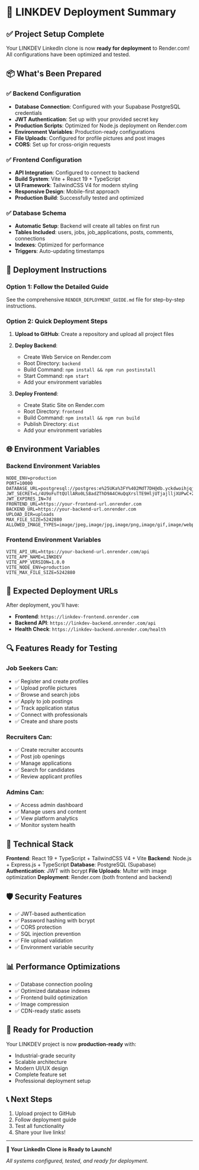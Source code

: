 # 🚀 LINKDEV Deployment Summary

## ✅ Project Setup Complete

Your LINKDEV LinkedIn clone is now **ready for deployment** to Render.com! All configurations have been optimized and tested.

## 📦 What's Been Prepared

### ✅ Backend Configuration
- **Database Connection**: Configured with your Supabase PostgreSQL credentials
- **JWT Authentication**: Set up with your provided secret key
- **Production Scripts**: Optimized for Node.js deployment on Render.com
- **Environment Variables**: Production-ready configurations
- **File Uploads**: Configured for profile pictures and post images
- **CORS**: Set up for cross-origin requests

### ✅ Frontend Configuration
- **API Integration**: Configured to connect to backend
- **Build System**: Vite + React 19 + TypeScript
- **UI Framework**: TailwindCSS V4 for modern styling
- **Responsive Design**: Mobile-first approach
- **Production Build**: Successfully tested and optimized

### ✅ Database Schema
- **Automatic Setup**: Backend will create all tables on first run
- **Tables Included**: users, jobs, job_applications, posts, comments, connections
- **Indexes**: Optimized for performance
- **Triggers**: Auto-updating timestamps

## 🔧 Deployment Instructions

### Option 1: Follow the Detailed Guide
See the comprehensive `RENDER_DEPLOYMENT_GUIDE.md` file for step-by-step instructions.

### Option 2: Quick Deployment Steps

1. **Upload to GitHub**: Create a repository and upload all project files
2. **Deploy Backend**: 
   - Create Web Service on Render.com
   - Root Directory: `backend`
   - Build Command: `npm install && npm run postinstall`
   - Start Command: `npm start`
   - Add your environment variables

3. **Deploy Frontend**:
   - Create Static Site on Render.com
   - Root Directory: `frontend`
   - Build Command: `npm install && npm run build`
   - Publish Directory: `dist`
   - Add your environment variables

## 🌐 Environment Variables

### Backend Environment Variables
```
NODE_ENV=production
PORT=10000
DATABASE_URL=postgresql://postgres:e%25UKa%3FY%402MdT7DH@db.yckdwoihjqjfijqagayk.supabase.co:5432/postgres
JWT_SECRET=L/4U9oFuTtQUllARo0LS8adZThD9A4CHuQqXrslTE9HljUTjajlljXUPwC+2XHWXKO10S8kq6a0drhREyuqcxQ==
JWT_EXPIRES_IN=7d
FRONTEND_URL=https://your-frontend-url.onrender.com
BACKEND_URL=https://your-backend-url.onrender.com
UPLOAD_DIR=uploads
MAX_FILE_SIZE=5242880
ALLOWED_IMAGE_TYPES=image/jpeg,image/jpg,image/png,image/gif,image/webp
```

### Frontend Environment Variables
```
VITE_API_URL=https://your-backend-url.onrender.com/api
VITE_APP_NAME=LINKDEV
VITE_APP_VERSION=1.0.0
VITE_NODE_ENV=production
VITE_MAX_FILE_SIZE=5242880
```

## 🎯 Expected Deployment URLs

After deployment, you'll have:
- **Frontend**: `https://linkdev-frontend.onrender.com`
- **Backend API**: `https://linkdev-backend.onrender.com/api`
- **Health Check**: `https://linkdev-backend.onrender.com/health`

## 🔍 Features Ready for Testing

### Job Seekers Can:
- ✅ Register and create profiles
- ✅ Upload profile pictures
- ✅ Browse and search jobs
- ✅ Apply to job postings
- ✅ Track application status
- ✅ Connect with professionals
- ✅ Create and share posts

### Recruiters Can:
- ✅ Create recruiter accounts
- ✅ Post job openings
- ✅ Manage applications
- ✅ Search for candidates
- ✅ Review applicant profiles

### Admins Can:
- ✅ Access admin dashboard
- ✅ Manage users and content
- ✅ View platform analytics
- ✅ Monitor system health

## 📱 Technical Stack

**Frontend**: React 19 + TypeScript + TailwindCSS V4 + Vite
**Backend**: Node.js + Express.js + TypeScript
**Database**: PostgreSQL (Supabase)
**Authentication**: JWT with bcrypt
**File Uploads**: Multer with image optimization
**Deployment**: Render.com (both frontend and backend)

## 🛡️ Security Features

- ✅ JWT-based authentication
- ✅ Password hashing with bcrypt
- ✅ CORS protection
- ✅ SQL injection prevention
- ✅ File upload validation
- ✅ Environment variable security

## 📊 Performance Optimizations

- ✅ Database connection pooling
- ✅ Optimized database indexes
- ✅ Frontend build optimization
- ✅ Image compression
- ✅ CDN-ready static assets

## 🎉 Ready for Production

Your LINKDEV project is now **production-ready** with:
- Industrial-grade security
- Scalable architecture
- Modern UI/UX design
- Complete feature set
- Professional deployment setup

## 📞 Next Steps

1. Upload project to GitHub
2. Follow deployment guide
3. Test all functionality
4. Share your live links!

---

**🚀 Your LinkedIn Clone is Ready to Launch!**

*All systems configured, tested, and ready for deployment.*